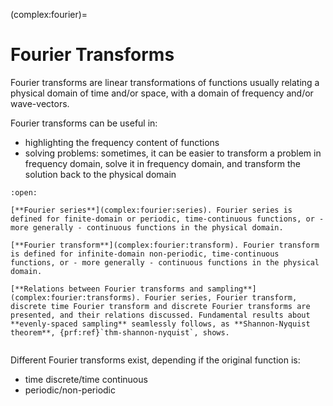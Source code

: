 (complex:fourier)=
# Fourier Transforms

Fourier transforms are linear transformations of functions usually relating a physical domain of time and/or space, with a domain of frequency and/or wave-vectors.

Fourier transforms can be useful in:
- highlighting the frequency content of functions
- solving problems: sometimes, it can be easier to transform a problem in frequency domain, solve it in frequency domain, and transform the solution back to the physical domain

```{dropdown} Contents.
:open:

[**Fourier series**](complex:fourier:series). Fourier series is defined for finite-domain or periodic, time-continuous functions, or - more generally - continuous functions in the physical domain.

[**Fourier transform**](complex:fourier:transform). Fourier transform is defined for infinite-domain non-periodic, time-continuous functions, or - more generally - continuous functions in the physical domain.

[**Relations between Fourier transforms and sampling**](complex:fourier:transforms). Fourier series, Fourier transform, discrete time Fourier transform and discrete Fourier transforms are presented, and their relations discussed. Fundamental results about **evenly-spaced sampling** seamlessly follows, as **Shannon-Nyquist theorem**, {prf:ref}`thm-shannon-nyquist`, shows.


```

Different Fourier transforms exist, depending if the original function is:
- time discrete/time continuous 
- periodic/non-periodic


